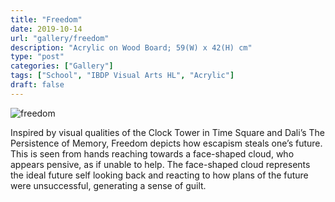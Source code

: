 ```yaml
---
title: "Freedom"
date: 2019-10-14
url: "gallery/freedom"
description: "Acrylic on Wood Board; 59(W) x 42(H) cm"
type: "post"
categories: ["Gallery"]
tags: ["School", "IBDP Visual Arts HL", "Acrylic"]
draft: false
---
```


![freedom](/images/post/VA/freedom.jpg)

Inspired by visual qualities of the Clock Tower in Time Square and Dali’s The Persistence of Memory, Freedom depicts how escapism steals one’s future. This is seen from hands reaching towards a face-shaped cloud, who appears pensive, as if unable to help. The face-shaped cloud represents the ideal future self looking back and reacting to how plans of the future were unsuccessful, generating a sense of guilt.
